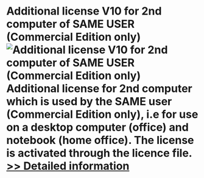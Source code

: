 # Additional license V10 for 2nd computer of SAME USER (Commercial Edition only)<br />![Additional license V10 for 2nd computer of SAME USER (Commercial Edition only)](https://mycommerce.akamaized.net/api/pimages/P300850162/BIG/300850162.PNG)<br />Additional license for 2nd computer which is used by the SAME user (Commercial Edition only), i.e for use on a desktop computer (office) and notebook (home office). The license is activated through the licence file.<br />[>> Detailed information](https://secure.shareit.com/shareit/product.html?productid=300850162&affiliateid=200057808)